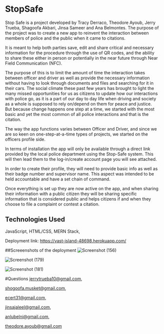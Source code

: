 # StopSafe

Stop Safe is a project developed by Tracy Derraco, Theodore Ayoub,
Jerry Trueba, Shagoofa Akbari, Jinsa Sameer and Ana Belmontes. The
purpose of the project was to create a new app to reinvent the
interaction between members of police and the public when it came to
citations.


It is meant to help both parties save, edit and share critical and
necessary information for the procedure through the use of QR codes,
and the ability to share these either in person or potentially in the
near future through Near Field Communication (NFC).


The purpose of this is to limit the amount of time the interaction
takes between officer and driver as well as provide the necessary
information without having to look through documents and files and
searching for it in their cars. The social climate these past few
years has brought to light the many missed opportunities for us as
citizens to update how our interactions with police go, as it is a
part of our day to day life when driving and society as a whole is
supposed to rely on/depend on them for peace and justice. But because
change happens one step at a time, we started with the most basic and
yet the most common of all police interactions and that is the
citation.


The way the app functions varies between Officer and Driver, and since
we are so keen on one-step-at-a-time types of projects, we started on
the officers profile side.


In terms of installation the app will only be available through a
direct link provided by the local police department using the
Stop-Safe system. This will then lead them to the log-in/create
account page you will see attached.

In order to create their profile, they will need to provide basic info
as well as their badge number and supervisor name. This aspect was
intended to be held accountable and have a set chain of command.

Once everything is set up they are now active on the app, and when
sharing their information with a public citizen they will be sharing
specific information that is considered public and helps citizens if
and when they choose to file a complaint or contest a citation.


## Technologies Used
JavaScript,
HTML/CSS,
MERN Stack,

Deployment link:  https://vast-island-48698.herokuapp.com/

##Screeenshots of the deployment
![Screenshot (156)](https://user-images.githubusercontent.com/101385521/189800022-daa2e3e4-935d-421c-aca6-1b3f88eea761.png)

![Screenshot (179)](https://user-images.githubusercontent.com/101385521/189800317-c31833b7-d2d3-4378-8d41-47ef3b7c64e8.png)

![Screenshot (181)](https://user-images.githubusercontent.com/101385521/189800895-d22be190-e6ff-41ab-8b3b-9e93e0a10923.png)

#Questions
jerrytrueba10@gmail.com,

shogoofa.musket@gmail.com,

ecert31@gmail.com,

jinsajaleel@gmail.com,

anlubelni@gmail.com,

theodore.ayoub@gmail.com








